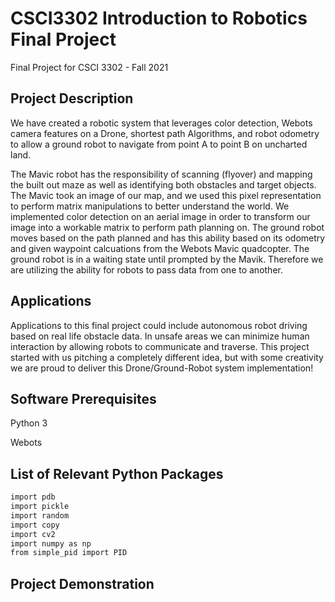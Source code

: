 # CSCI3302 Introduction to Robotics Final Project
Final Project for CSCI 3302 - Fall 2021

## Project Description

We have created a robotic system that leverages color detection, Webots camera features on a Drone, shortest path Algorithms, and robot odometry to allow a ground robot to navigate from point A to point B on uncharted land.

The Mavic robot has the responsibility of scanning (flyover) and mapping the built out maze as well as identifying both obstacles and target objects. The Mavic took an image of our map, and we used this pixel representation to perform matrix manipulations to better understand the world. We implemented color detection on an aerial image in order to transform our image into a workable matrix to perform path planning on. The ground robot moves based on the path planned and  has this ability based on its odometry and given waypoint calcuations from the Webots Mavic quadcopter. The ground robot is in a waiting state until prompted by the Mavik. Therefore we are utilizing the ability for robots to pass data from one to another.

## Applications

Applications to this final project could include autonomous robot driving based on real life obstacle data. In unsafe areas we can minimize human interaction by allowing robots to communicate and traverse. This project started with us pitching a completely different idea, but with some creativity we are proud to deliver this Drone/Ground-Robot system implementation!

## Software Prerequisites

 Python 3
 
 Webots
 

## List of Relevant Python Packages

```bash
import pdb
import pickle
import random
import copy
import cv2  
import numpy as np  
from simple_pid import PID
```

## Project Demonstration
